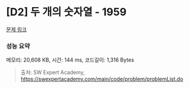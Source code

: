# [D2] 두 개의 숫자열 - 1959 

[문제 링크](https://swexpertacademy.com/main/code/problem/problemDetail.do?contestProbId=AV5PpoFaAS4DFAUq) 

### 성능 요약

메모리: 20,608 KB, 시간: 144 ms, 코드길이: 1,316 Bytes



> 출처: SW Expert Academy, https://swexpertacademy.com/main/code/problem/problemList.do